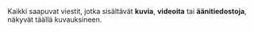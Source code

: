 Kaikki saapuvat viestit, jotka sisältävät **kuvia**, **videoita** tai **äänitiedostoja**, näkyvät täällä kuvauksineen.
